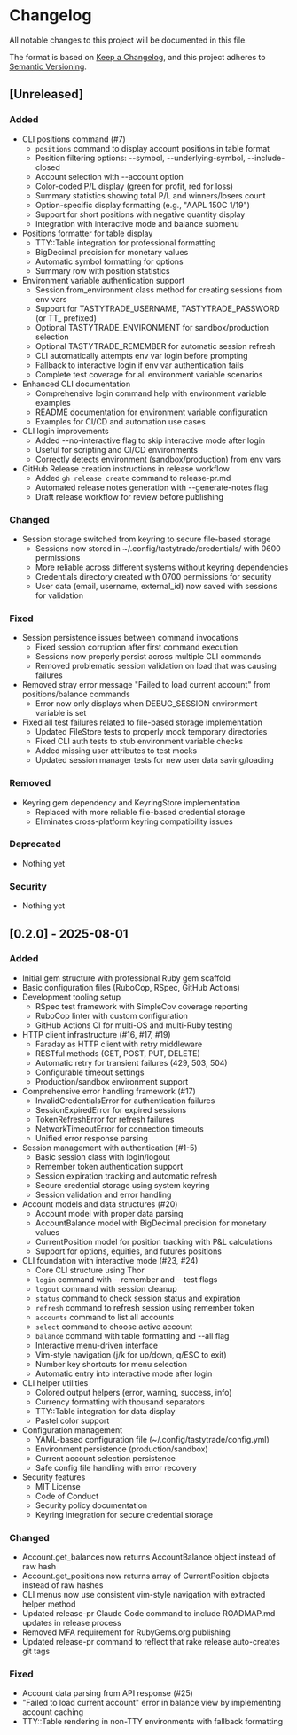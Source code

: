 # Changelog

All notable changes to this project will be documented in this file.

The format is based on [Keep a Changelog](https://keepachangelog.com/en/1.0.0/),
and this project adheres to [Semantic Versioning](https://semver.org/spec/v2.0.0.html).

## [Unreleased]

### Added
- CLI positions command (#7)
  - `positions` command to display account positions in table format
  - Position filtering options: --symbol, --underlying-symbol, --include-closed
  - Account selection with --account option
  - Color-coded P/L display (green for profit, red for loss)
  - Summary statistics showing total P/L and winners/losers count
  - Option-specific display formatting (e.g., "AAPL 150C 1/19")
  - Support for short positions with negative quantity display
  - Integration with interactive mode and balance submenu
- Positions formatter for table display
  - TTY::Table integration for professional formatting
  - BigDecimal precision for monetary values
  - Automatic symbol formatting for options
  - Summary row with position statistics
- Environment variable authentication support
  - Session.from_environment class method for creating sessions from env vars
  - Support for TASTYTRADE_USERNAME, TASTYTRADE_PASSWORD (or TT_ prefixed)
  - Optional TASTYTRADE_ENVIRONMENT for sandbox/production selection
  - Optional TASTYTRADE_REMEMBER for automatic session refresh
  - CLI automatically attempts env var login before prompting
  - Fallback to interactive login if env var authentication fails
  - Complete test coverage for all environment variable scenarios
- Enhanced CLI documentation
  - Comprehensive login command help with environment variable examples
  - README documentation for environment variable configuration
  - Examples for CI/CD and automation use cases
- CLI login improvements
  - Added --no-interactive flag to skip interactive mode after login
  - Useful for scripting and CI/CD environments
  - Correctly detects environment (sandbox/production) from env vars
- GitHub Release creation instructions in release workflow
  - Added `gh release create` command to release-pr.md
  - Automated release notes generation with --generate-notes flag
  - Draft release workflow for review before publishing

### Changed
- Session storage switched from keyring to secure file-based storage
  - Sessions now stored in ~/.config/tastytrade/credentials/ with 0600 permissions
  - More reliable across different systems without keyring dependencies
  - Credentials directory created with 0700 permissions for security
  - User data (email, username, external_id) now saved with sessions for validation

### Fixed
- Session persistence issues between command invocations
  - Fixed session corruption after first command execution
  - Sessions now properly persist across multiple CLI commands
  - Removed problematic session validation on load that was causing failures
- Removed stray error message "Failed to load current account" from positions/balance commands
  - Error now only displays when DEBUG_SESSION environment variable is set
- Fixed all test failures related to file-based storage implementation
  - Updated FileStore tests to properly mock temporary directories
  - Fixed CLI auth tests to stub environment variable checks
  - Added missing user attributes to test mocks
  - Updated session manager tests for new user data saving/loading

### Removed
- Keyring gem dependency and KeyringStore implementation
  - Replaced with more reliable file-based credential storage
  - Eliminates cross-platform keyring compatibility issues

### Deprecated
- Nothing yet

### Security
- Nothing yet

## [0.2.0] - 2025-08-01

### Added
- Initial gem structure with professional Ruby gem scaffold
- Basic configuration files (RuboCop, RSpec, GitHub Actions)
- Development tooling setup
  - RSpec test framework with SimpleCov coverage reporting
  - RuboCop linter with custom configuration
  - GitHub Actions CI for multi-OS and multi-Ruby testing
- HTTP client infrastructure (#16, #17, #19)
  - Faraday as HTTP client with retry middleware
  - RESTful methods (GET, POST, PUT, DELETE)
  - Automatic retry for transient failures (429, 503, 504)
  - Configurable timeout settings
  - Production/sandbox environment support
- Comprehensive error handling framework (#17)
  - InvalidCredentialsError for authentication failures
  - SessionExpiredError for expired sessions
  - TokenRefreshError for refresh failures
  - NetworkTimeoutError for connection timeouts
  - Unified error response parsing
- Session management with authentication (#1-5)
  - Basic session class with login/logout
  - Remember token authentication support
  - Session expiration tracking and automatic refresh
  - Secure credential storage using system keyring
  - Session validation and error handling
- Account models and data structures (#20)
  - Account model with proper data parsing
  - AccountBalance model with BigDecimal precision for monetary values
  - CurrentPosition model for position tracking with P&L calculations
  - Support for options, equities, and futures positions
- CLI foundation with interactive mode (#23, #24)
  - Core CLI structure using Thor
  - `login` command with --remember and --test flags
  - `logout` command with session cleanup
  - `status` command to check session status and expiration
  - `refresh` command to refresh session using remember token
  - `accounts` command to list all accounts
  - `select` command to choose active account
  - `balance` command with table formatting and --all flag
  - Interactive menu-driven interface
  - Vim-style navigation (j/k for up/down, q/ESC to exit)
  - Number key shortcuts for menu selection
  - Automatic entry into interactive mode after login
- CLI helper utilities
  - Colored output helpers (error, warning, success, info)
  - Currency formatting with thousand separators
  - TTY::Table integration for data display
  - Pastel color support
- Configuration management
  - YAML-based configuration file (~/.config/tastytrade/config.yml)
  - Environment persistence (production/sandbox)
  - Current account selection persistence
  - Safe config file handling with error recovery
- Security features
  - MIT License
  - Code of Conduct
  - Security policy documentation
  - Keyring integration for secure credential storage

### Changed
- Account.get_balances now returns AccountBalance object instead of raw hash
- Account.get_positions now returns array of CurrentPosition objects instead of raw hashes
- CLI menus now use consistent vim-style navigation with extracted helper method
- Updated release-pr Claude Code command to include ROADMAP.md updates in release process
- Removed MFA requirement for RubyGems.org publishing
- Updated release-pr command to reflect that rake release auto-creates git tags

### Fixed
- Account data parsing from API response (#25)
- "Failed to load current account" error in balance view by implementing account caching
- TTY::Table rendering in non-TTY environments with fallback formatting